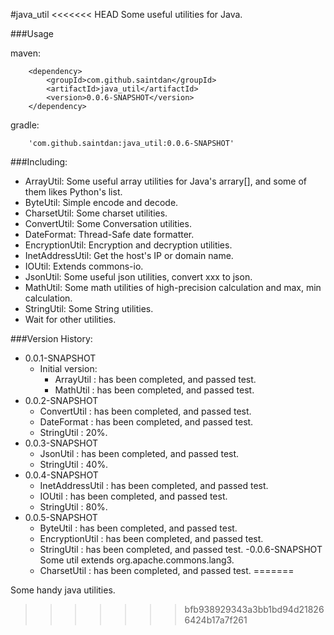 #java_util
<<<<<<< HEAD
Some useful utilities for Java.

###Usage

maven:

```
	<dependency>
    	<groupId>com.github.saintdan</groupId>
    	<artifactId>java_util</artifactId>
    	<version>0.0.6-SNAPSHOT</version>
	</dependency>
```

gradle:

```
	'com.github.saintdan:java_util:0.0.6-SNAPSHOT'
```

###Including:
- ArrayUtil: Some useful array utilities for Java's arrary[], and some of them likes Python's list.
- ByteUtil: Simple encode and decode.
- CharsetUtil: Some charset utilities. 
- ConvertUtil: Some Conversation utilities.
- DateFormat: Thread-Safe date formatter.
- EncryptionUtil: Encryption and decryption utilities.
- InetAddressUtil: Get the host's IP or domain name.
- IOUtil: Extends commons-io.
- JsonUtil: Some useful json utilities, convert xxx to json.
- MathUtil: Some math utilities of high-precision calculation and max, min calculation.
- StringUtil: Some String utilities.
- Wait for other utilities.

###Version History:
- 0.0.1-SNAPSHOT
  - Initial version: 
    - ArrayUtil : has been completed, and passed test.
    - MathUtil : has been completed, and passed test.
- 0.0.2-SNAPSHOT    
    - ConvertUtil : has been completed, and passed test.
    - DateFormat : has been completed, and passed test.
    - StringUtil : 20%.
- 0.0.3-SNAPSHOT
    - JsonUtil : has been completed, and passed test.
    - StringUtil : 40%.
- 0.0.4-SNAPSHOT
    - InetAddressUtil : has been completed, and passed test.
    - IOUtil : has been completed, and passed test.
    - StringUtil : 80%.
- 0.0.5-SNAPSHOT
    - ByteUtil : has been completed, and passed test.
    - EncryptionUtil : has been completed, and passed test.
    - StringUtil : has been completed, and passed test.
-0.0.6-SNAPSHOT
    Some util extends org.apache.commons.lang3.
    - CharsetUtil : has been completed, and passed test.
=======

Some handy java utilities.
>>>>>>> bfb938929343a3bb1bd94d218266424b17a7f261
